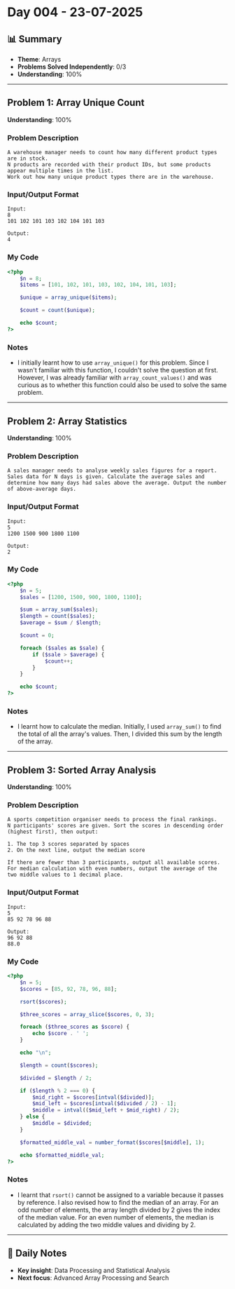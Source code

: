 # Day 004 - 23-07-2025

## 📊 Summary
- **Theme**: Arrays
- **Problems Solved Independently**: 0/3
- **Understanding**: 100%

---

## Problem 1: Array Unique Count
**Understanding**: 100%

### Problem Description
```
A warehouse manager needs to count how many different product types are in stock.
N products are recorded with their product IDs, but some products appear multiple times in the list.
Work out how many unique product types there are in the warehouse.
```

### Input/Output Format
```
Input:
8
101 102 101 103 102 104 101 103

Output:
4
```

### My Code
```php
<?php
	$n = 8;
	$items = [101, 102, 101, 103, 102, 104, 101, 103];

	$unique = array_unique($items);

	$count = count($unique);

	echo $count;
?>
```

### Notes
- I initially learnt how to use `array_unique()` for this problem. Since I wasn't familiar with this function, I couldn't solve the question at first. However, I was already familiar with `array_count_values()` and was curious as to whether this function could also be used to solve the same problem.

---

## Problem 2: Array Statistics
**Understanding**: 100%

### Problem Description
```
A sales manager needs to analyse weekly sales figures for a report.
Sales data for N days is given. Calculate the average sales and determine how many days had sales above the average. Output the number of above-average days.
```

### Input/Output Format
```
Input:
5
1200 1500 900 1800 1100

Output:
2
```

### My Code
```php
<?php
	$n = 5;
	$sales = [1200, 1500, 900, 1800, 1100];

	$sum = array_sum($sales);
	$length = count($sales);
	$average = $sum / $length;

	$count = 0;

	foreach ($sales as $sale) {
	    if ($sale > $average) {
	        $count++;
	    }
	}

	echo $count;
?>
```

### Notes
- I learnt how to calculate the median. Initially, I used `array_sum()` to find the total of all the array's values. Then, I divided this sum by the length of the array.

---

## Problem 3: Sorted Array Analysis
**Understanding**: 100%

### Problem Description
```
A sports competition organiser needs to process the final rankings.
N participants' scores are given. Sort the scores in descending order (highest first), then output:

1. The top 3 scores separated by spaces
2. On the next line, output the median score

If there are fewer than 3 participants, output all available scores. For median calculation with even numbers, output the average of the two middle values to 1 decimal place.
```

### Input/Output Format
```
Input:
5
85 92 78 96 88

Output:
96 92 88
88.0
```

### My Code
```php
<?php
	$n = 5;
	$scores = [85, 92, 78, 96, 88];

	rsort($scores);

	$three_scores = array_slice($scores, 0, 3);

	foreach ($three_scores as $score) {
	    echo $score . ' ';
	}

	echo "\n";

	$length = count($scores);

	$divided = $length / 2;

	if ($length % 2 === 0) {
	    $mid_right = $scores[intval($divided)];
	    $mid_left = $scores[intval($divided / 2) - 1];
	    $middle = intval(($mid_left + $mid_right) / 2);
	} else {
	    $middle = $divided;
	}

	$formatted_middle_val = number_format($scores[$middle], 1);

	echo $formatted_middle_val;
?>
```

### Notes
- I learnt that `rsort()` cannot be assigned to a variable because it passes by reference. I also revised how to find the median of an array. For an odd number of elements, the array length divided by 2 gives the index of the median value. For an even number of elements, the median is calculated by adding the two middle values and dividing by 2.

---

## 📝 Daily Notes
- **Key insight**: Data Processing and Statistical Analysis
- **Next focus**: Advanced Array Processing and Search